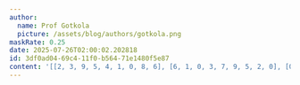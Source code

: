 ```yaml
---
author:
  name: Prof Gotkola
  picture: /assets/blog/authors/gotkola.png
maskRate: 0.25
date: 2025-07-26T02:00:02.202818
id: 3df0ad04-69c4-11f0-b564-71e1480f5e87
content: '[[2, 3, 9, 5, 4, 1, 0, 8, 6], [6, 1, 0, 3, 7, 9, 5, 2, 0], [0, 0, 5, 2, 8, 6, 1, 3, 9], [0, 4, 0, 0, 5, 0, 6, 0, 2], [8, 9, 6, 1, 2, 7, 0, 0, 3], [7, 5, 0, 4, 0, 3, 8, 9, 1], [9, 0, 1, 0, 0, 4, 2, 0, 5], [5, 6, 4, 8, 9, 2, 3, 1, 7], [0, 2, 7, 6, 1, 5, 9, 0, 8]]'
---
```

